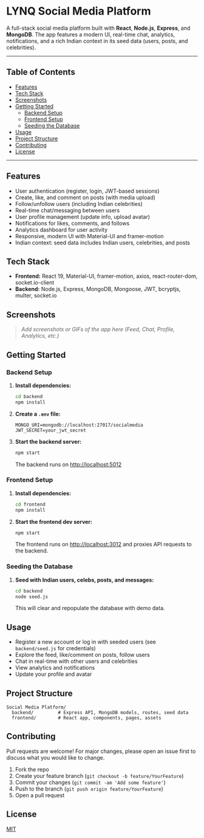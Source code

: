 # LYNQ Social Media Platform
A full-stack social media platform built with **React**, **Node.js**, **Express**, and **MongoDB**. The app features a modern UI, real-time chat, analytics, notifications, and a rich Indian context in its seed data (users, posts, and celebrities).

---

## Table of Contents
- [Features](#features)
- [Tech Stack](#tech-stack)
- [Screenshots](#screenshots)
- [Getting Started](#getting-started)
  - [Backend Setup](#backend-setup)
  - [Frontend Setup](#frontend-setup)
  - [Seeding the Database](#seeding-the-database)
- [Usage](#usage)
- [Project Structure](#project-structure)
- [Contributing](#contributing)
- [License](#license)

---

## Features
- User authentication (register, login, JWT-based sessions)
- Create, like, and comment on posts (with media upload)
- Follow/unfollow users (including Indian celebrities)
- Real-time chat/messaging between users
- User profile management (update info, upload avatar)
- Notifications for likes, comments, and follows
- Analytics dashboard for user activity
- Responsive, modern UI with Material-UI and framer-motion
- Indian context: seed data includes Indian users, celebrities, and posts

## Tech Stack
- **Frontend:** React 19, Material-UI, framer-motion, axios, react-router-dom, socket.io-client
- **Backend:** Node.js, Express, MongoDB, Mongoose, JWT, bcryptjs, multer, socket.io

## Screenshots
> _Add screenshots or GIFs of the app here (Feed, Chat, Profile, Analytics, etc.)_

## Getting Started

### Backend Setup
1. **Install dependencies:**
   ```bash
   cd backend
   npm install
   ```
2. **Create a `.env` file:**
   ```env
   MONGO_URI=mongodb://localhost:27017/socialmedia
   JWT_SECRET=your_jwt_secret
   ```
3. **Start the backend server:**
   ```bash
   npm start
   ```
   The backend runs on [http://localhost:5012](http://localhost:5012)

### Frontend Setup
1. **Install dependencies:**
   ```bash
   cd frontend
   npm install
   ```
2. **Start the frontend dev server:**
   ```bash
   npm start
   ```
   The frontend runs on [http://localhost:3012](http://localhost:3012) and proxies API requests to the backend.

### Seeding the Database
1. **Seed with Indian users, celebs, posts, and messages:**
   ```bash
   cd backend
   node seed.js
   ```
   This will clear and repopulate the database with demo data.

## Usage
- Register a new account or log in with seeded users (see `backend/seed.js` for credentials)
- Explore the feed, like/comment on posts, follow users
- Chat in real-time with other users and celebrities
- View analytics and notifications
- Update your profile and avatar

## Project Structure
```
Social Media Platform/
  backend/         # Express API, MongoDB models, routes, seed data
  frontend/        # React app, components, pages, assets
```

## Contributing
Pull requests are welcome! For major changes, please open an issue first to discuss what you would like to change.

1. Fork the repo
2. Create your feature branch (`git checkout -b feature/YourFeature`)
3. Commit your changes (`git commit -am 'Add some feature'`)
4. Push to the branch (`git push origin feature/YourFeature`)
5. Open a pull request

## License

[MIT](LICENSE) 
